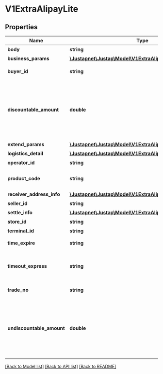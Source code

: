# V1ExtraAlipayLite

## Properties
Name | Type | Description | Notes
------------ | ------------- | ------------- | -------------
**body** | **string** | 商品描述 | 
**business_params** | [**\Justapnet\Justap\Model\V1ExtraAlipayBusinessParams**](V1ExtraAlipayBusinessParams.md) | 业务扩展参数 | [optional] 
**buyer_id** | **string** | 买家的支付宝唯一用户号（2088开头的16位纯数字） | 
**discountable_amount** | **double** | 可打折金额. 参与优惠计算的金额，单位为元，精确到小数点后两位，取值范围[0.01,100000000] 如果该值未传入，但传入了【订单总金额】，【不可打折金额】则该值默认为【订单总金额】-【不可打折金额】 | [optional] 
**extend_params** | [**\Justapnet\Justap\Model\V1ExtraAlipayExtendParams**](V1ExtraAlipayExtendParams.md) | 业务扩展参数 | [optional] 
**logistics_detail** | [**\Justapnet\Justap\Model\V1ExtraAlipayLogisticsDetail**](V1ExtraAlipayLogisticsDetail.md) | 物流信息 | [optional] 
**operator_id** | **string** | 商户操作员编号 | 
**product_code** | **string** | 销售产品码，商家和支付宝签约的产品码，为固定值 FACE_TO_FACE_PAYMENT | 
**receiver_address_info** | [**\Justapnet\Justap\Model\V1ExtraAlipayReceiverAddressInfo**](V1ExtraAlipayReceiverAddressInfo.md) | 收货信息 | [optional] 
**seller_id** | **string** | 卖家支付宝用户号 | 
**settle_info** | [**\Justapnet\Justap\Model\V1ExtraAlipaySettleInfo**](V1ExtraAlipaySettleInfo.md) | 结算信息 | [optional] 
**store_id** | **string** | 商户门店编号 | 
**terminal_id** | **string** | 商户机具终端编号 | 
**time_expire** | **string** | 绝对超时时间，格式为yyyy-MM-dd HH:mm:ss | 
**timeout_express** | **string** | 订单有效时间，该时间段内订单可以进行支付，结束后订单将关闭，天数为0表示永久有效 | 
**trade_no** | **string** | [ONLY IN RESPONSE] 支付宝交易号 | 
**undiscountable_amount** | **double** | 不可打折金额. 不参与优惠计算的金额，单位为元，精确到小数点后两位，取值范围[0.01,100000000] 如果该值未传入，但传入了【订单总金额】,【可打折金额】，则该值默认为【订单总金额】-【可打折金额】 | [optional] 

[[Back to Model list]](../README.md#documentation-for-models) [[Back to API list]](../README.md#documentation-for-api-endpoints) [[Back to README]](../README.md)


